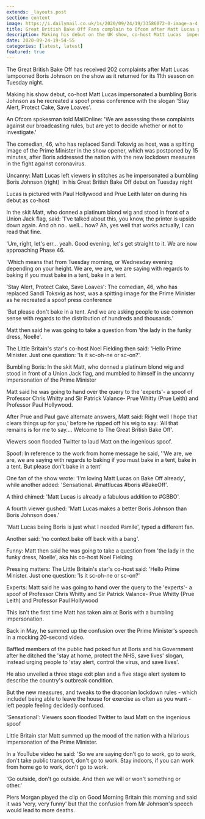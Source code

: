 ```yaml
---
extends: _layouts.post
section: content
image: https://i.dailymail.co.uk/1s/2020/09/24/19/33586072-0-image-a-4_1600973070481.jpg 
title: Great British Bake Off Fans complain to Ofcom after Matt Lucas played Boris Johnson on the show 
description: Making his debut on the UK show, co-host Matt Lucas  impersonated a bumbling Boris Johnson as he recreated a spoof press conference with the slogan Stay Alert, Protect Cake, Save Loaves. 
date: 2020-09-24-19-54-55 
categories: [latest, latest] 
featured: true 
--- 
```

The Great British Bake Off has received 202 complaints after Matt Lucas lampooned Boris Johnson on the show as it returned for its 11th season on Tuesday night.

Making his show debut, co-host Matt Lucas impersonated a bumbling Boris Johnson as he recreated a spoof press conference with the slogan 'Stay Alert, Protect Cake, Save Loaves'. 

An Ofcom spokesman told MailOnline: 'We are assessing these complaints against our broadcasting rules, but are yet to decide whether or not to investigate.'

The comedian, 46, who has replaced Sandi Toksvig as host, was a spitting image of the Prime Minister in the show opener, which was postponed by 15 minutes, after Boris addressed the nation with the new lockdown measures in the fight against coronavirus. 

Uncanny: Matt Lucas left viewers in stitches as he impersonated a bumbling Boris Johnson (right)  in his Great British Bake Off debut on Tuesday night

Lucas is pictured with Paul Hollywood and Prue Leith later on during his debut as co-host

In the skit Matt, who donned a platinum blond wig and stood in front of a Union Jack flag, said: 'I've talked about this, you know, the printer is upside down again. And oh no.. well… how? Ah, yes well that works actually, I can read that fine.

'Um, right, let's err… yeah. Good evening, let's get straight to it. We are now approaching Phase 46. 

'Which means that from Tuesday morning, or Wednesday evening depending on your height. We are, we are, we are saying with regards to baking if you must bake in a tent, bake in a tent. 

'Stay Alert, Protect Cake, Save Loaves': The comedian, 46, who has replaced Sandi Toksvig as host, was a spitting image for the Prime Minister as he recreated a spoof press conference

'But please don't bake in a tent. And we are asking people to use common sense with regards to the distribution of hundreds and thousands.'

Matt then said he was going to take a question from 'the lady in the funky dress, Noelle'.

The Little Britain's star's co-host Noel Fielding then said: 'Hello Prime Minister. Just one question: 'Is it sc-oh-ne or sc-on?'. 

Bumbling Boris: In the skit Matt, who donned a platinum blond wig and stood in front of a Union Jack flag, and mumbled to himself in the uncanny impersonation of the Prime Minister

Matt said he was going to hand over the query to the 'experts'- a spoof of Professor Chris Whitty and Sir Patrick Valance- Prue Whitty (Prue Leith) and Professor Paul Hollywood. 

After Prue and Paul gave alternate answers, Matt said: Right well I hope that clears things up for you,' before he ripped off his wig to say: 'All that remains is for me to say…. Welcome to The Great British Bake Off'. 

Viewers soon flooded Twitter to laud Matt on the ingenious spoof.

Spoof: In reference to the work from home message he said, ''We are, we are, we are saying with regards to baking if you must bake in a tent, bake in a tent. But please don't bake in a tent'

One fan of the show wrote: 'I'm loving Matt Lucas on Bake Off already', while another added: 'Sensational. #mattlucas #boris #BakeOff'.

A third chimed: 'Matt Lucas is already a fabulous addition to #GBBO'.

A fourth viewer gushed: 'Matt Lucas makes a better Boris Johnson than Boris Johnson does.'  

'Matt Lucas being Boris is just what I needed #smile', typed a different fan.

Another said: 'no context bake off back with a bang'. 

Funny: Matt then said he was going to take a question from 'the lady in the funky dress, Noelle', aka his co-host Noel Fielding 

Pressing matters: The Little Britain's star's co-host said: 'Hello Prime Minister. Just one question: 'Is it sc-oh-ne or sc-on?'

Experts: Matt said he was going to hand over the query to the 'experts'- a spoof of Professor Chris Whitty and Sir Patrick Valance- Prue Whitty (Prue Leith) and Professor Paul Hollywood

This isn't the first time Matt has taken aim at Boris with a bumbling impersonation. 

Back in May, he summed up the confusion over the Prime Minister's speech in a mocking 20-second video. 

Baffled members of the public had poked fun at Boris and his Government after he ditched the 'stay at home, protect the NHS, save lives' slogan, instead urging people to 'stay alert, control the virus, and save lives'.

He also unveiled a three stage exit plan and a five stage alert system to describe the country's outbreak condition.

But the new measures, and tweaks to the draconian lockdown rules - which includef being able to leave the house for exercise as often as you want - left people feeling decidedly confused. 







'Sensational': Viewers soon flooded Twitter to laud Matt on the ingenious spoof

Little Britain star Matt summed up the mood of the nation with a hilarious impersonation of the Prime Minister. 

In a YouTube video he said: 'So we are saying don't go to work, go to work, don't take public transport, don't go to work. Stay indoors, if you can work from home go to work, don't go to work.

'Go outside, don't go outside. And then we will or won't something or other.' 

Piers Morgan played the clip on Good Morning Britain this morning and said it was 'very, very funny' but that the confusion from Mr Johnson's speech would lead to more deaths.  

